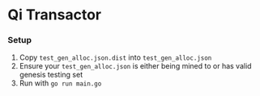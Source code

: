 # Qi Transactor

### Setup
1. Copy `test_gen_alloc.json.dist` into `test_gen_alloc.json`
2. Ensure your `test_gen_alloc.json` is either being mined to or has valid genesis testing set
3. Run with `go run main.go`